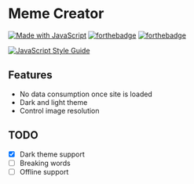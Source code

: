 # Meme Creator

[![Made with JavaScript](https://forthebadge.com/images/badges/made-with-javascript.svg)](https://forthebadge.com)
[![forthebadge](https://forthebadge.com/images/badges/kinda-sfw.svg)](https://forthebadge.com)
[![forthebadge](https://forthebadge.com/images/badges/powered-by-responsibility.svg)](https://forthebadge.com)

[![JavaScript Style Guide](https://cdn.rawgit.com/standard/standard/master/badge.svg)](https://github.com/standard/standard)

## Features

- No data consumption once site is loaded
- Dark and light theme
- Control image resolution 

## TODO

- [x] Dark theme support
- [ ] Breaking words
- [ ] Offline support
